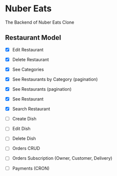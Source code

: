 # Nuber Eats

The Backend of Nuber Eats Clone

## Restaurant Model

- [x] Edit Restaurant
- [x] Delete Restaurant
- [x] See Categories
- [x] See Restaurants by Category (pagination)

- [x] See Restaurants (pagination)
- [x] See Restaurant
- [x] Search Restaurant

- [ ] Create Dish
- [ ] Edit Dish
- [ ] Delete Dish

- [ ] Orders CRUD
- [ ] Orders Subscription (Owner, Customer, Delivery)
- [ ] Payments (CRON)
